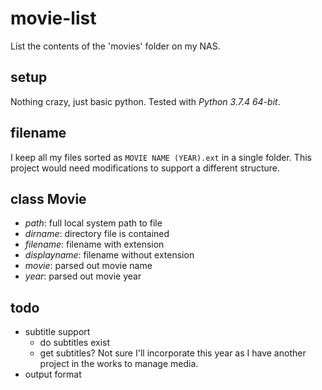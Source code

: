 # movie-list

List the contents of the 'movies' folder on my NAS.

## setup

Nothing crazy, just basic python. Tested with _Python 3.7.4 64-bit_.

## filename

I keep all my files sorted as `MOVIE NAME (YEAR).ext` in a single folder. This project would need modifications to support a different structure.

## class Movie

- _path_: full local system path to file
- _dirname_: directory file is contained
- _filename_: filename with extension
- _displayname_: filename without extension
- _movie_: parsed out movie name
- _year_: parsed out movie year

## todo

- subtitle support
  - do subtitles exist
  - get subtitles? Not sure I'll incorporate this year as I have another project in the works to manage media.
- output format
